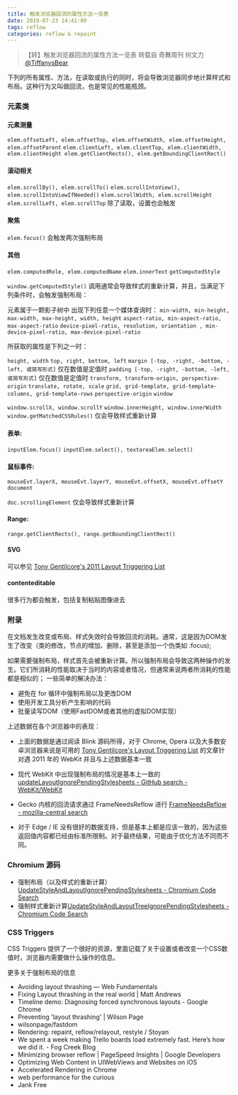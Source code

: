 ```yaml
---
title: 触发浏览器回流的属性方法一览表
date: 2019-07-23 14:41:09
tags: reflow
categories: reflow & repaint
---
```



> 【转】触发浏览器回流的属性方法一览表
> 转载自 奇舞周刊 何文力
>[@TiffanysBear](https://tiffanysbear.github.io/)

下列的所有属性、方法，在读取或执行的同时，将会导致浏览器同步地计算样式和布局。这种行为又叫做回流，也是常见的性能瓶颈。

### 元素类

#### 元素测量
`elem.offsetLeft, elem.offsetTop, elem.offsetWidth, elem.offsetHeight, elem.offsetParent`
`elem.clientLeft, elem.clientTop, elem.clientWidth, elem.clientHeight
elem.getClientRects(), elem.getBoundingClientRect()`

#### 滚动相关

`elem.scrollBy(), elem.scrollTo()`
`elem.scrollIntoView(), elem.scrollIntoViewIfNeeded()`
`elem.scrollWidth, elem.scrollHeight`
`elem.scrollLeft, elem.scrollTop` 除了读取，设置也会触发

#### 聚焦
`elem.focus()` 会触发两次强制布局

#### 其他
`elem.computedRole, elem.computedName`
`elem.innerText`
`getComputedStyle`

`window.getComputedStyle()` 调用通常会导致样式的重新计算，并且，当满足下列条件时，会触发强制布局：

元素属于一颗影子树中
出现下列任意一个媒体查询时：
`min-width, min-height, max-width, max-height, width, height`
`aspect-ratio, min-aspect-ratio, max-aspect-ratio`
`device-pixel-ratio, resolution, orientation , min-device-pixel-ratio, max-device-pixel-ratio`

所获取的属性是下列之一时：

`height, width`
`top, right, bottom, left`
`margin [-top, -right, -bottom, -left, 或简写形式]` 仅在数值是定值时
`padding [-top, -right, -bottom, -left, 或简写形式]` 仅在数值是定值时
`transform, transform-origin, perspective-origin`
`translate, rotate, scale`
`grid, grid-template, grid-template-columns, grid-template-rows`
`perspective-origin`
`window`

`window.scrollX, window.scrollY`
`window.innerHeight, window.innerWidth`
`window.getMatchedCSSRules()` 仅会导致样式重新计算

<!-- more -->
#### 表单:

`inputElem.focus()`
`inputElem.select(), textareaElem.select()`

#### 鼠标事件:

`mouseEvt.layerX, mouseEvt.layerY, mouseEvt.offsetX, mouseEvt.offsetY
document`

`doc.scrollingElement` 仅会导致样式重新计算

#### Range:

`range.getClientRects(), range.getBoundingClientRect()`

#### SVG

可以参见 [Tony Gentilcore's 2011 Layout Triggering List](http://gent.ilcore.com/2011/03/how-not-to-trigger-layout-in-webkit.html)

#### contenteditable

很多行为都会触发，包括复制粘贴图像进去

### 附录

在文档发生改变或布局、样式失效时会导致回流的消耗。通常，这是因为DOM发生了改变（类的修改，节点的增加、删除，甚至是添加一个伪类如 :focus);

如果需要强制布局，样式首先会被重新计算。所以强制布局会导致这两种操作的发生。它们所消耗的性能取决于当时的内容或者情况，但通常来说两者所消耗的性能都是相似的；
一些简单的解决办法：

- 避免在 for 循环中强制布局以及更改DOM
- 使用开发工具分析产生影响的代码
- 批量读写DOM（使用FastDOM或者其他的虚拟DOM实现）

上述数据在各个浏览器中的表现：

- 上面的数据是通过阅读 Blink 源码所得，对于 Chrome, Opera 以及大多数安卓浏览器来说是可用的
[Tony Gentilcore's Layout Triggering List](http://gent.ilcore.com/2011/03/how-not-to-trigger-layout-in-webkit.html) 的文章针对遇 2011 年的 WebKit 并且与上述数据基本一致

- 现代 WebKit 中出现强制布局的情况是基本上一致的 [updateLayoutIgnorePendingStylesheets - GitHub search - WebKit/WebKit](https://github.com/WebKit/webkit/search?q=updateLayoutIgnorePendingStylesheets&utf8=✓)

- Gecko 内核的回流请求通过 FrameNeedsReflow 进行 [FrameNeedsReflow - mozilla-central search](http://lxr.mozilla.org/mozilla-central/search?string=FrameNeedsReflow&find=&findi=\.c&filter=^[^\0]*%24&hitlimit=&tree=mozilla-central)

- 对于 Edge / IE 没有很好的数据支持，但是基本上都是应该一致的，因为这些返回值内容都已经由标准所限制。对于最终结果，可能由于优化方法不同而不同。

### Chromium 源码

- 强制布局（以及样式的重新计算）[UpdateStyleAndLayoutIgnorePendingStylesheets - Chromium Code Search](https://cs.chromium.org/search/?q=UpdateStyleAndLayoutIgnorePendingStylesheets+-f:out+-f:test&type=cs)
- 强制样式重新计算[UpdateStyleAndLayoutTreeIgnorePendingStylesheets - Chromium Code Search](https://cs.chromium.org/search/?q=UpdateStyleAndLayoutTreeIgnorePendingStylesheets++-f:out+-f:test&type=cs)

### CSS Triggers

CSS Triggers 提供了一个很好的资源，里面记载了关于设置或者改变一个CSS数值时，浏览器内需要做什么操作的信息。

更多关于强制布局的信息

- Avoiding layout thrashing — Web Fundamentals
- Fixing Layout thrashing in the real world | Matt Andrews
- Timeline demo: Diagnosing forced synchronous layouts - Google Chrome
- Preventing 'layout thrashing' | Wilson Page
- wilsonpage/fastdom
- Rendering: repaint, reflow/relayout, restyle / Stoyan
- We spent a week making Trello boards load extremely fast. Here’s how we did it. - Fog Creek Blog
- Minimizing browser reflow  |  PageSpeed Insights  |  Google Developers
- Optimizing Web Content in UIWebViews and Websites on iOS
- Accelerated Rendering in Chrome
- web performance for the curious
- Jank Free
